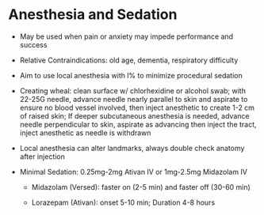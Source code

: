 # Anesthesia and Sedation

- May be used when pain or anxiety may impede performance and success

- Relative Contraindications: old age, dementia, respiratory
    difficulty

- Aim to use local anesthesia with l% to minimize procedural sedation

- Creating wheal: clean surface w/ chlorhexidine or alcohol swab; with
    22-25G needle, advance needle nearly parallel to skin and aspirate
    to ensure no blood vessel involved, then inject anesthetic to create
    1-2 cm of raised skin; If deeper subcutaneous anesthesia is needed,
    advance needle perpendicular to skin, aspirate as advancing then
    inject the tract, inject anesthetic as needle is withdrawn

- Local anesthesia can alter landmarks, always double check anatomy
    after injection

- Minimal Sedation: 0.25mg-2mg Ativan IV or 1mg-2.5mg Midazolam IV

    - Midazolam (Versed): faster on (2-5 min) and faster off (30-60 min)

    - Lorazepam (Ativan): onset 5-10 min; Duration 4-8 hours
